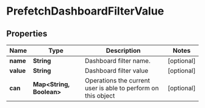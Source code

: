
# PrefetchDashboardFilterValue

## Properties
Name | Type | Description | Notes
------------ | ------------- | ------------- | -------------
**name** | **String** | Dashboard filter name. |  [optional]
**value** | **String** | Dashboard filter value |  [optional]
**can** | **Map&lt;String, Boolean&gt;** | Operations the current user is able to perform on this object |  [optional]



